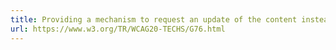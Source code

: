 ```yaml
---
title: Providing a mechanism to request an update of the content instead of updating automatically
url: https://www.w3.org/TR/WCAG20-TECHS/G76.html
---
```

